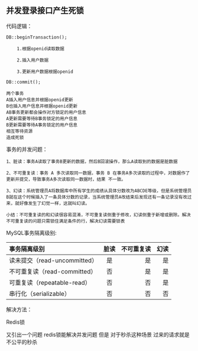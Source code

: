 ## 并发登录接口产生死锁

代码逻辑：

```
DB::beginTransaction();

	1.根据openid读取数据
	
	2.插入用户数据
	
	3.更新用户数据根据openid

DB::commit();
```

```
两个事务 
A插入用户信息并根据openid更新 
B也插入用户信息并根据openid更新 
AB事务更新都会操作对方锁定的用户信息 
A更新需要等待B事务锁定的用户信息 
B更新需要等待A事务锁定的用户信息 
相互等待资源 
造成死锁
```

事务的并发问题：

```
1、脏读：事务A读取了事务B更新的数据，然后B回滚操作，那么A读取到的数据是脏数据

2、不可重复读：事务 A 多次读取同一数据，事务 B 在事务A多次读取的过程中，对数据作了更新并提交，导致事务A多次读取同一数据时，结果 不一致。

3、幻读：系统管理员A将数据库中所有学生的成绩从具体分数改为ABCDE等级，但是系统管理员B就在这个时候插入了一条具体分数的记录，当系统管理员A改结束后发现还有一条记录没有改过来，就好像发生了幻觉一样，这就叫幻读。

小结：不可重复读的和幻读很容易混淆，不可重复读侧重于修改，幻读侧重于新增或删除。解决不可重复读的问题只需锁住满足条件的行，解决幻读需要锁表
```

MySQL事务隔离级别:

| 事务隔离级别  | 脏读  | 不可重复读 | 幻读 |
|:--------- |:----------:| ----------:|-----------:|
| 读未提交（read-uncommitted）  | 是 |   是 | 是 |
| 不可重复读（read-committed）  | 否 |   是 | 是 |
| 可重复读（repeatable-read）  | 否 |  否 | 是 |
| 串行化（serializable）      | 否 |  否 | 否 |

解决方法：

Redis锁

又引出一个问题 redis锁能解决并发问题 但是 对于秒杀这种场景 过来的请求就是不公平的秒杀

